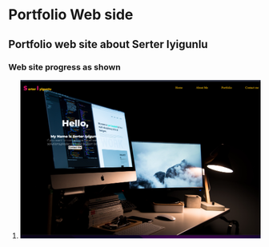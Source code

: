 # Portfolio Web side

## Portfolio web site about Serter Iyigunlu

### Web site progress as shown

1. ![Web site screenshot](./screenshots/first.png)
